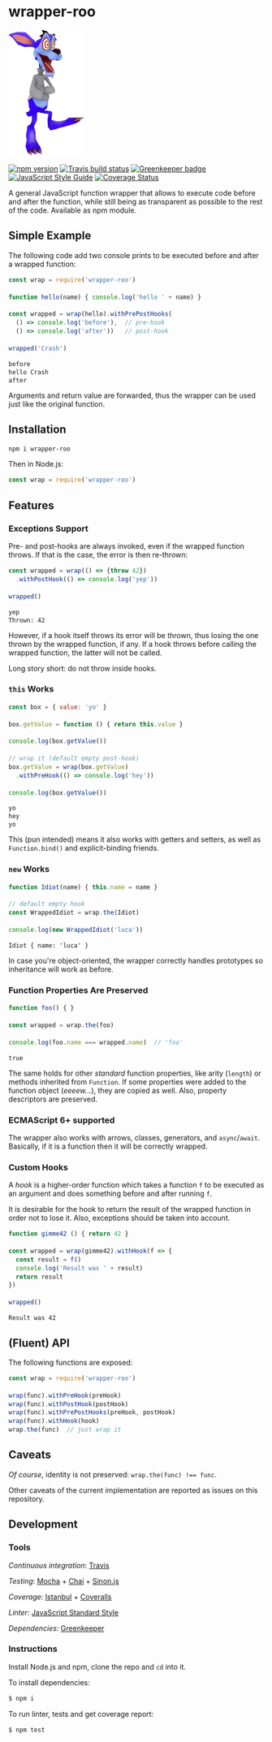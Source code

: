 # wrapper-roo
![Ripper Roo](./ripper-roo.png)

[![npm version](https://badge.fury.io/js/wrapper-roo.svg)](https://badge.fury.io/js/wrapper-roo)
[![Travis build status](https://api.travis-ci.org/LucaFranceschini/wrapper-roo.svg?branch=master)](https://travis-ci.org/LucaFranceschini/wrapper-roo)
[![Greenkeeper badge](https://badges.greenkeeper.io/LucaFranceschini/wrapper-roo.svg)](https://greenkeeper.io/)
[![JavaScript Style Guide](https://img.shields.io/badge/code_style-standard-brightgreen.svg)](https://standardjs.com)
[![Coverage Status](https://img.shields.io/coveralls/LucaFranceschini/wrapper-roo.svg)](https://coveralls.io/github/LucaFranceschini/wrapper-roo)

A general JavaScript function wrapper that allows to execute code before and after the function, while still being as transparent as possible to the rest of the code.
Available as npm module.

## Simple Example
The following code add two console prints to be executed before and after a wrapped function:
```js
const wrap = require('wrapper-roo')

function hello(name) { console.log('hello ' + name) }

const wrapped = wrap(hello).withPrePostHooks(
  () => console.log('before'),  // pre-hook
  () => console.log('after'))   // post-hook

wrapped('Crash')
```
```
before
hello Crash
after
```
Arguments and return value are forwarded, thus the wrapper can be used just like the original function.

## Installation
```
npm i wrapper-roo
```
Then in Node.js:
```js
const wrap = require('wrapper-roo')
```

## Features
### Exceptions Support
Pre- and post-hooks are always invoked, even if the wrapped function throws.
If that is the case, the error is then re-thrown:
```js
const wrapped = wrap(() => {throw 42})
  .withPostHook(() => console.log('yep'))

wrapped()
```
```
yep
Thrown: 42
```
However, if a hook itself throws its error will be thrown, thus losing the one thrown by the wrapped function, if any.
If a hook throws before calling the wrapped function, the latter will not be called.

Long story short: do not throw inside hooks.

### `this` Works
```js
const box = { value: 'yo' }

box.getValue = function () { return this.value }

console.log(box.getValue())

// wrap it (default empty post-hook)
box.getValue = wrap(box.getValue)
  .withPreHook(() => console.log('hey'))

console.log(box.getValue())
```
```
yo
hey
yo
```
This (pun intended) means it also works with getters and setters, as well as `Function.bind()` and explicit-binding friends.

### `new` Works
```js
function Idiot(name) { this.name = name }

// default empty hook
const WrappedIdiot = wrap.the(Idiot)

console.log(new WrappedIdiot('luca'))
```
```
Idiot { name: 'luca' }
```
In case you're object-oriented, the wrapper correctly handles prototypes so inheritance will work as before.

### Function Properties Are Preserved
```js
function foo() { }

const wrapped = wrap.the(foo)

console.log(foo.name === wrapped.name)  // 'foo'
```
```
true
```
The same holds for other *standard* function properties, like arity (`length`) or methods inherited from `Function`.
If some properties were added to the function object (*eeeew...*), they are copied as well.
Also, property descriptors are preserved.

### ECMAScript 6+ supported
The wrapper also works with arrows, classes, generators, and `async`/`await`.
Basically, if it is a function then it will be correctly wrapped.

### Custom Hooks
A *hook* is a higher-order function which takes a function `f` to be executed as an argument and does something before and after running `f`.

It is desirable for the hook to return the result of the wrapped function in order not to lose it. Also, exceptions should be taken into account.

```js
function gimme42 () { return 42 }

const wrapped = wrap(gimme42).withHook(f => {
  const result = f()
  console.log('Result was ' + result)
  return result
})

wrapped()
```
```
Result was 42
```

## (Fluent) API
The following functions are exposed:
```js
const wrap = require('wrapper-roo')

wrap(func).withPreHook(preHook)
wrap(func).withPostHook(postHook)
wrap(func).withPrePostHooks(preHook, postHook)
wrap(func).withHook(hook)
wrap.the(func)  // just wrap it
```

## Caveats
*Of course*, identity is not preserved: `wrap.the(func) !== func`.

Other caveats of the current implementation are reported as issues on this repository.

## Development
### Tools
*Continuous integration*: [Travis](https://travis-ci.org/)

*Testing*: [Mocha](https://mochajs.org/) + [Chai](http://chaijs.com/) + [Sinon.js](http://sinonjs.org/)

*Coverage*: [Istanbul](https://istanbul.js.org/) + [Coveralls](https://coveralls.io/)

*Linter*: [JavaScript Standard Style](https://standardjs.com/)

*Dependencies*: [Greenkeeper](https://greenkeeper.io/)

### Instructions
Install Node.js and npm, clone the repo and `cd` into it.

To install dependencies:
```sh
$ npm i
```

To run linter, tests and get coverage report:
```sh
$ npm test
```
